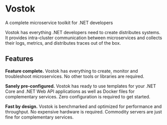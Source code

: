 # Vostok

A complete microservice toolkit for .NET developers

Vostok has everything .NET developers need to create distributes systems. It provides intra-cluster communication between microservices and collects their logs, metrics, and distributes traces out of the box.

## Features

**Feature complete.** Vostok has everything to create, monitor and troubleshoot microservices. No other tools or libraries are required.

**Sanely pre-configured.** Vostok has ready to use templates for your .NET Core and .NET Web API applications as well as Docker files for complementary services. Zero configuration is required to get started.

**Fast by design.** Vostok is benchmarked and optimized for performance and throughput. No expensive hardware is required. Commodity servers are just fine for complementary services.
